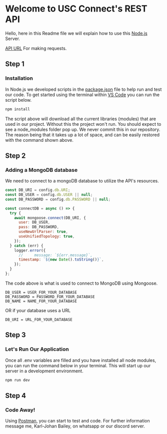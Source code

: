 # Welcome to USC Connect's REST API

Hello, here in this Readme file we will explain how to use this [Node.js](https://nodejs.org/en/) Server.

[API URL](https://usc-connect-api.herokuapp.com/) For making requests.

## Step 1

### Installation

In Node.js we developed scripts in the [package.json](https://www.tabnine.com/blog/node-modules-package-json/?utm_term=&utm_campaign=&utm_source=adwords&utm_medium=ppc&hsa_acc=4311736126&hsa_cam=14854202152&hsa_grp=&hsa_ad=&hsa_src=x&hsa_tgt=&hsa_kw=&hsa_mt=&hsa_net=adwords&hsa_ver=3&gclid=CjwKCAiA55mPBhBOEiwANmzoQuwqSbOaUsDOpBj_hSIvb4tkNYGvlJ4w1QYruFkv2MpzXohd1ldXdRoC0zkQAvD_BwE) file to help run and test our code.
To get started using the terminal within [VS Code](https://code.visualstudio.com/) you can run the script below.

```bash
npm install
```

The script above will download all the current libraries (modules) that are used in our project. Without this the project won't run. You should expect to see a node_modules folder pop up. We never commit this in our repository. The reason being that it takes up a lot of space, and can be easily restored with the command shown above.

## Step 2

### Adding a MongoDB database

We need to connect to a mongoDB database to utilize the API's resources.

```javascript
const DB_URI = config.db.URI;
const DB_USER = config.db.USER || null;
const DB_PASSWORD = config.db.PASSWORD || null;

const connectDB = async () => {
  try {
    await mongoose.connect(DB_URI, {
      user: DB_USER,
      pass: DB_PASSWORD,
      useNewUrlParser: true,
      useUnifiedTopology: true,
    });
  } catch (err) {
    logger.error({
      //     message: `${err.message}`,
      timestamp: `${new Date().toString()}`,
    });
  }
};
```

The code above is what is used to connect to MongoDB using Mongoose.

```.env
DB_USER = USER_FOR_YOUR_DATABASE
DB_PASSWORD = PASSWORD_FOR_YOUR_DATABASE
DB_NAME = NAME_FOR_YOUR_DATABASE
```

OR if your database uses a URL

```.env
DB_URI = URL_FOR_YOUR_DATABASE
```

## Step 3

### Let's Run Our Application

Once all .env variables are filled and you have installed all node modules, you can run the command below in your terminal. This will start up our server in a development environment.

```bash
npm run dev
```

## Step 4

### Code Away!

Using [Postman](https://www.postman.com/), you can start to test and code. For further information message me, Karl-Johan Bailey, on whatsapp or our discord server.
